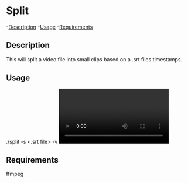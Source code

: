 # Split

-[Description](#description)
-[Usage](#usage)
-[Requirements](#requirements)

## Description

This will split a video file into small clips based on a .srt files timestamps.

## Usage

./split -s <.srt file> -v <video file>

## Requirements

ffmpeg
